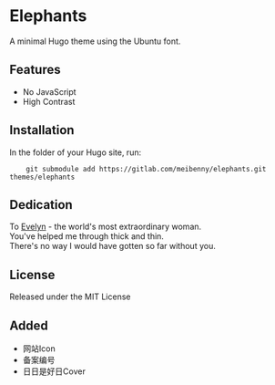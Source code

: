 # Elephants

A minimal Hugo theme using the Ubuntu font.

## Features
* No JavaScript
* High Contrast

## Installation
In the folder of your Hugo site, run:
```
    git submodule add https://gitlab.com/meibenny/elephants.git themes/elephants
```

## Dedication
To [Evelyn](https://www.evelynyeung.com) - the world's most extraordinary woman.  
You've helped me through thick and thin.  
There's no way I would have gotten so far without you.

## License
Released under the MIT License

## Added
+ 网站Icon
+ 备案编号
+ 日日是好日Cover
